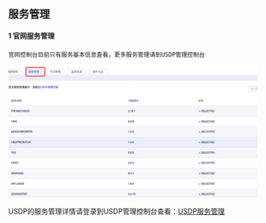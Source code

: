 ## 服务管理

#### 1 官网服务管理

    官网控制台目前只有服务基本信息查看，更多服务管理请到USDP管理控制台
  
![](/images/服务管理.png)


USDP的服务管理详情请登录到USDP管理控制台查看：[USDP服务管理](http://usdp.cn-bj.ufileos.com/USDP用户手册-服务管理.pdf)
